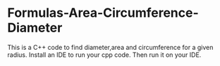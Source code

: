 # Formulas-Area-Circumference-Diameter
This is a C++ code to find diameter,area and circumference for a given radius.
Install an IDE to run your cpp code.
Then run it on your IDE.

